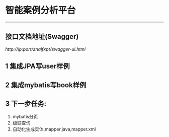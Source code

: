 # 智能案例分析平台
---

## 接口文档地址(Swagger)
*http://ip:port/znalfxpt/swagger-ui.html*

## 1 集成JPA写user样例

## 2 集成mybatis写book样例

## 3 下一步任务:
1. mybatis分页
2. 级联查询
3. 自动化生成实体,mapper.java,mapper.xml